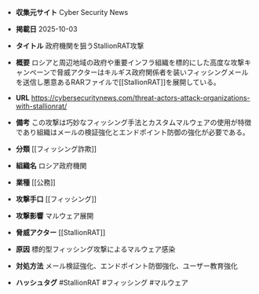 - **収集元サイト**
Cyber Security News

- **掲載日**
2025-10-03

- **タイトル**
政府機関を狙うStallionRAT攻撃

- **概要**
ロシアと周辺地域の政府や重要インフラ組織を標的にした高度な攻撃キャンペーンで脅威アクターはキルギス政府関係者を装いフィッシングメールを送信し悪意あるRARファイルで[[StallionRAT]]を展開している。

- **URL**
https://cybersecuritynews.com/threat-actors-attack-organizations-with-stallionrat/

- **備考**
この攻撃は巧妙なフィッシング手法とカスタムマルウェアの使用が特徴であり組織はメールの検証強化とエンドポイント防御の強化が必要である。

- **分類**
[[フィッシング詐欺]]

- **組織名**
ロシア政府機関

- **業種**
[[公務]]

- **攻撃手口**
[[フィッシング]]

- **攻撃影響**
マルウェア展開

- **脅威アクター**
[[StallionRAT]]

- **原因**
標的型フィッシング攻撃によるマルウェア感染

- **対処方法**
メール検証強化、エンドポイント防御強化、ユーザー教育強化

- **ハッシュタグ**
#StallionRAT #フィッシング #マルウェア

